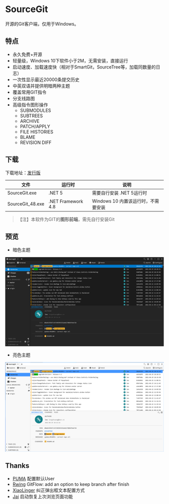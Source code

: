 # SourceGit

开源的Git客户端，仅用于Windows。

## 特点

* 永久免费+开源
* 轻量级，Windows 10下软件小于2M，无需安装，直接运行
* 启动速度、加载速度快（相对于SmartGit，SourceTree等，加载同数量的日志）
* 一次性显示最近20000条提交历史
* 中英双语并提供明暗两种主题
* 覆盖常用GIT指令
* 分支线路图
* 高级指令图形操作
  * SUBMODULES
  * SUBTREES
  * ARCHIVE
  * PATCH/APPLY
  * FILE HISTORIES
  * BLAME
  * REVISION DIFF

## 下载

下载地址：[发行版](https://gitee.com/sourcegit/sourcegit/releases/)

| 文件             | 运行时             | 说明                                |
| ---------------- | ------------------ | ----------------------------------- |
| SourceGit.exe    | .NET 5             | 需要自行安装 .NET 5运行时           |
| SourceGit_48.exe | .NET Framework 4.8 | Windows 10 内置该运行时，不需要安装 |

> 【注】本软件为GIT的**图形前端**，需先自行安装Git

## 预览

* 暗色主题

![Theme Dark](./screenshots/theme_dark.png)

* 亮色主题

![Theme Light](./screenshots/theme_light.png)

## Thanks

* [PUMA](https://gitee.com/whgfu) 配置默认User
* [Rwing](https://gitee.com/rwing) GitFlow: add an option to keep branch after finish
* [XiaoLinger](https://gitee.com/LingerNN) 纠正弹出框文本配置方式
* [Jai](https://gitee.com/abel) 启动恢复上次浏览页面功能
